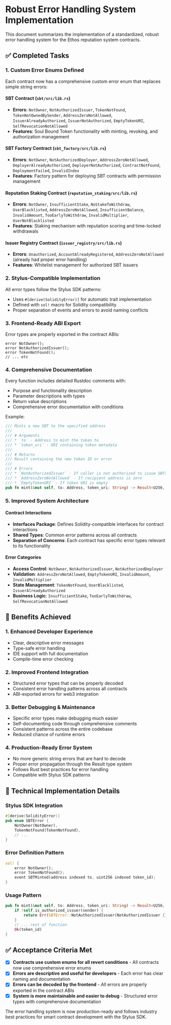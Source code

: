 # Robust Error Handling System Implementation

This document summarizes the implementation of a standardized, robust error handling system for the Ethos reputation system contracts.

## ✅ Completed Tasks

### 1. Custom Error Enums Defined
Each contract now has a comprehensive custom error enum that replaces simple string errors:

#### SBT Contract (`sbt/src/lib.rs`)
- **Errors**: `NotOwner`, `NotAuthorizedIssuer`, `TokenNotFound`, `TokenNotOwnedBySender`, `AddressZeroNotAllowed`, `IssuerAlreadyAuthorized`, `IssuerNotAuthorized`, `EmptyTokenURI`, `SelfRevocationNotAllowed`
- **Features**: Soul Bound Token functionality with minting, revoking, and authorization management

#### SBT Factory Contract (`sbt_factory/src/lib.rs`) 
- **Errors**: `NotOwner`, `NotAuthorizedDeployer`, `AddressZeroNotAllowed`, `DeployerAlreadyAuthorized`, `DeployerNotAuthorized`, `ContractNotFound`, `DeploymentFailed`, `InvalidIndex`
- **Features**: Factory pattern for deploying SBT contracts with permission management

#### Reputation Staking Contract (`reputation_staking/src/lib.rs`)
- **Errors**: `NotOwner`, `InsufficientStake`, `NoStakeToWithdraw`, `UserBlacklisted`, `AddressZeroNotAllowed`, `InsufficientBalance`, `InvalidAmount`, `TooEarlyToWithdraw`, `InvalidMultiplier`, `UserNotBlacklisted`
- **Features**: Staking mechanism with reputation scoring and time-locked withdrawals

#### Issuer Registry Contract (`issuer_registry/src/lib.rs`)
- **Errors**: `Unauthorized`, `AccountAlreadyRegistered`, `AddressZeroNotAllowed` (already had proper error handling)
- **Features**: Whitelist management for authorized SBT issuers

### 2. Stylus-Compatible Implementation
All error types follow the Stylus SDK patterns:
- Uses `#[derive(SolidityError)]` for automatic trait implementation
- Defined with `sol!` macro for Solidity compatibility
- Proper separation of events and errors to avoid naming conflicts

### 3. Frontend-Ready ABI Export
Error types are properly exported in the contract ABIs:
```solidity
error NotOwner();
error NotAuthorizedIssuer();
error TokenNotFound();
// ... etc
```

### 4. Comprehensive Documentation
Every function includes detailed Rustdoc comments with:
- Purpose and functionality description
- Parameter descriptions with types
- Return value descriptions
- Comprehensive error documentation with conditions

Example:
```rust
/// Mints a new SBT to the specified address
/// 
/// # Arguments
/// * `to` - Address to mint the token to
/// * `token_uri` - URI containing token metadata
/// 
/// # Returns
/// Result containing the new token ID or error
/// 
/// # Errors
/// * `NotAuthorizedIssuer` - If caller is not authorized to issue SBTs
/// * `AddressZeroNotAllowed` - If recipient address is zero
/// * `EmptyTokenURI` - If token URI is empty
pub fn mint(&mut self, to: Address, token_uri: String) -> Result<U256, SBTError>
```

### 5. Improved System Architecture

#### Contract Interactions
- **Interfaces Package**: Defines Solidity-compatible interfaces for contract interactions
- **Shared Types**: Common error patterns across all contracts
- **Separation of Concerns**: Each contract has specific error types relevant to its functionality

#### Error Categories
- **Access Control**: `NotOwner`, `NotAuthorizedIssuer`, `NotAuthorizedDeployer`
- **Validation**: `AddressZeroNotAllowed`, `EmptyTokenURI`, `InvalidAmount`, `InvalidMultiplier`
- **State Management**: `TokenNotFound`, `UserBlacklisted`, `IssuerAlreadyAuthorized`
- **Business Logic**: `InsufficientStake`, `TooEarlyToWithdraw`, `SelfRevocationNotAllowed`

## 🎯 Benefits Achieved

### 1. Enhanced Developer Experience
- Clear, descriptive error messages
- Type-safe error handling
- IDE support with full documentation
- Compile-time error checking

### 2. Improved Frontend Integration  
- Structured error types that can be properly decoded
- Consistent error handling patterns across all contracts
- ABI-exported errors for web3 integration

### 3. Better Debugging & Maintenance
- Specific error types make debugging much easier
- Self-documenting code through comprehensive comments
- Consistent patterns across the entire codebase
- Reduced chance of runtime errors

### 4. Production-Ready Error System
- No more generic string errors that are hard to decode
- Proper error propagation through the Result type system
- Follows Rust best practices for error handling
- Compatible with Stylus SDK patterns

## 🔧 Technical Implementation Details

### Stylus SDK Integration
```rust
#[derive(SolidityError)]
pub enum SBTError {
    NotOwner(NotOwner),
    TokenNotFound(TokenNotFound),
    // ...
}
```

### Error Definition Pattern
```rust
sol! {
    error NotOwner();
    error TokenNotFound();
    event SBTMinted(address indexed to, uint256 indexed token_id);
}
```

### Usage Pattern
```rust
pub fn mint(&mut self, to: Address, token_uri: String) -> Result<U256, SBTError> {
    if !self.is_authorized_issuer(sender) {
        return Err(SBTError::NotAuthorizedIssuer(NotAuthorizedIssuer {}));
    }
    // ... rest of function
    Ok(token_id)
}
```

## ✅ Acceptance Criteria Met

- [x] **Contracts use custom enums for all revert conditions** - All contracts now use comprehensive error enums
- [x] **Errors are descriptive and useful for developers** - Each error has clear naming and documentation
- [x] **Errors can be decoded by the frontend** - All errors are properly exported in the contract ABIs
- [x] **System is more maintainable and easier to debug** - Structured error types with comprehensive documentation

The error handling system is now production-ready and follows industry best practices for smart contract development with the Stylus SDK.